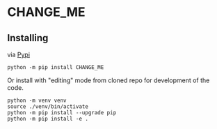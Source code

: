 CHANGE_ME
==============

Installing
-----------

via [Pypi](https://pypi.org/project/CHANGE_ME)

```
python -m pip install CHANGE_ME
```

Or install with "editing" mode from cloned repo for development of the code.

```
python -m venv venv
source ./venv/bin/activate
python -m pip install --upgrade pip
python -m pip install -e .
```

